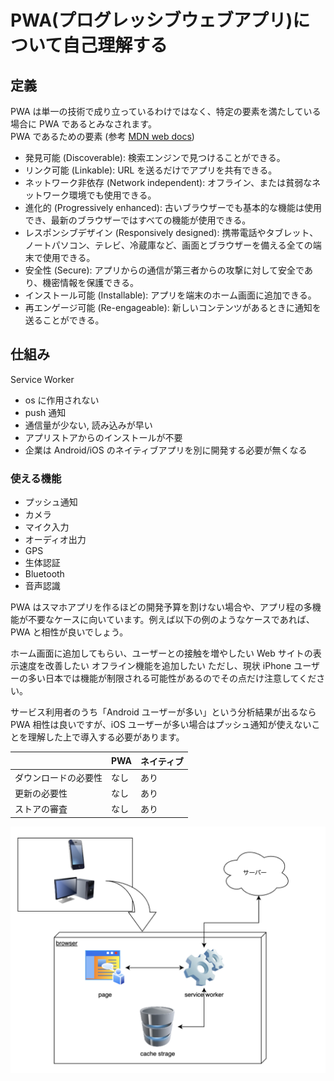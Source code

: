 # PWA(プログレッシブウェブアプリ)について自己理解する

## 定義

PWA は単一の技術で成り立っているわけではなく、特定の要素を満たしている場合に PWA であるとみなされます。  
PWA であるための要素 (参考 [MDN web docs](https://developer.mozilla.org/ja/docs/Web/Progressive_web_apps/Tutorials/js13kGames/Introduction))

- 発見可能 (Discoverable): 検索エンジンで見つけることができる。
- リンク可能 (Linkable): URL を送るだけでアプリを共有できる。
- ネットワーク非依存 (Network independent): オフライン、または貧弱なネットワーク環境でも使用できる。
- 進化的 (Progressively enhanced): 古いブラウザーでも基本的な機能は使用でき、最新のブラウザーではすべての機能が使用できる。
- レスポンシブデザイン (Responsively designed): 携帯電話やタブレット、ノートパソコン、テレビ、冷蔵庫など、画面とブラウザーを備える全ての端末で使用できる。
- 安全性 (Secure): アプリからの通信が第三者からの攻撃に対して安全であり、機密情報を保護できる。
- インストール可能 (Installable): アプリを端末のホーム画面に追加できる。
- 再エンゲージ可能 (Re-engageable): 新しいコンテンツがあるときに通知を送ることができる。

## 仕組み

Service Worker

- os に作用されない
- push 通知
- 通信量が少ない, 読み込みが早い
- アプリストアからのインストールが不要
- 企業は Android/iOS のネイティブアプリを別に開発する必要が無くなる

### 使える機能

- プッシュ通知
- カメラ
- マイク入力
- オーディオ出力
- GPS
- 生体認証
- Bluetooth
- 音声認識

PWA はスマホアプリを作るほどの開発予算を割けない場合や、アプリ程の多機能が不要なケースに向いています。例えば以下の例のようなケースであれば、PWA と相性が良いでしょう。

ホーム画面に追加してもらい、ユーザーとの接触を増やしたい
Web サイトの表示速度を改善したい
オフライン機能を追加したい
ただし、現状 iPhone ユーザーの多い日本では機能が制限される可能性があるのでその点だけ注意してください。

サービス利用者のうち「Android ユーザーが多い」という分析結果が出るなら PWA 相性は良いですが、iOS ユーザーが多い場合はプッシュ通知が使えないことを理解した上で導入する必要があります。

|                      | PWA  | ネイティブ |
| -------------------- | ---- | ---------- |
| ダウンロードの必要性 | なし | あり       |
| 更新の必要性         | なし | あり       |
| ストアの審査         | なし | あり       |

![aa](./serviceworker.png)
